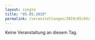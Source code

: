 ```yaml
---
layout: single
title: "05.05.2019"
permalink: /veranstaltungen/2019/05/05/
---
```


Keine Veranstaltung an diesem Tag.
